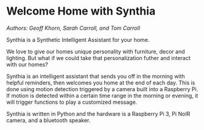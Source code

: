# Welcome Home with Synthia

*Authors: Geoff Khorn, Sarah Carroll, and Tom Carroll*

Synthia is a Synthetic Intelligent Assistant for your home.

We love to give our homes unique personality with furniture, decor and lighting. But what if we could take that personalization futher and interact with our homes?

Synthia is an intelligent assistant that sends you off in the morning with helpful reminders, then welcomes you home at the end of each day. This is done using motion detection triggered by a camera built into a Raspberry Pi. If motion is detected within a certain time range in the morning or evening, it will trigger functions to play a customized message.

Synthia is written in Python and the hardware is a Raspberry Pi 3, Pi NoIR camera, and a bluetooth speaker.
